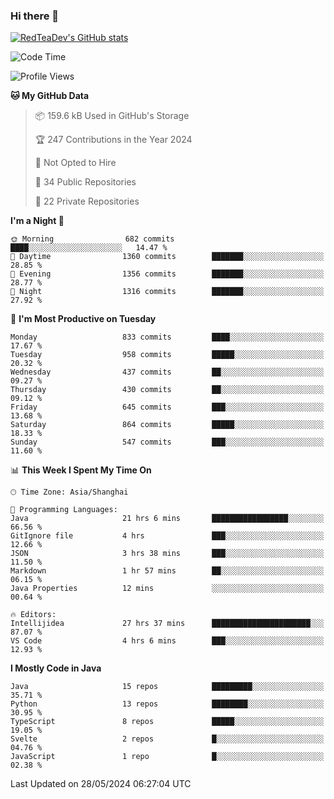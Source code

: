 ### Hi there 👋

<!--
**RedTeaDev/RedTeaDev** is a ✨ _special_ ✨ repository because its `README.md` (this file) appears on your GitHub profile.

Here are some ideas to get you started:

- 🔭 I’m currently working on ...
- 🌱 I’m currently learning ...
- 👯 I’m looking to collaborate on ...
- 🤔 I’m looking for help with ...
- 💬 Ask me about ...
- 📫 How to reach me: ...
- 😄 Pronouns: ...
- ⚡ Fun fact: ...
-->

<!--
[![wakatime](https://wakatime.com/badge/user/6b101ed0-04c0-4490-9283-eb61f2efff96.svg)](https://wakatime.com/@6b101ed0-04c0-4490-9283-eb61f2efff96)
!-->

[![RedTeaDev's GitHub stats](https://github-readme-stats.vercel.app/api?username=RedTeaDev)](https://github.com/anuraghazra/github-readme-stats)
<!--
[![willianrod's wakatime stats](https://github-readme-stats.vercel.app/api/wakatime?username=RedTeaDev)](https://github.com/anuraghazra/github-readme-stats)
!-->
<!--START_SECTION:waka-->
![Code Time](http://img.shields.io/badge/Code%20Time-2%2C303%20hrs%2041%20mins-blue)

![Profile Views](http://img.shields.io/badge/Profile%20Views-1-blue)

**🐱 My GitHub Data** 

> 📦 159.6 kB Used in GitHub's Storage 
 > 
> 🏆 247 Contributions in the Year 2024
 > 
> 🚫 Not Opted to Hire
 > 
> 📜 34 Public Repositories 
 > 
> 🔑 22 Private Repositories 
 > 
**I'm a Night 🦉** 

```text
🌞 Morning                682 commits         ████░░░░░░░░░░░░░░░░░░░░░   14.47 % 
🌆 Daytime                1360 commits        ███████░░░░░░░░░░░░░░░░░░   28.85 % 
🌃 Evening                1356 commits        ███████░░░░░░░░░░░░░░░░░░   28.77 % 
🌙 Night                  1316 commits        ███████░░░░░░░░░░░░░░░░░░   27.92 % 
```
📅 **I'm Most Productive on Tuesday** 

```text
Monday                   833 commits         ████░░░░░░░░░░░░░░░░░░░░░   17.67 % 
Tuesday                  958 commits         █████░░░░░░░░░░░░░░░░░░░░   20.32 % 
Wednesday                437 commits         ██░░░░░░░░░░░░░░░░░░░░░░░   09.27 % 
Thursday                 430 commits         ██░░░░░░░░░░░░░░░░░░░░░░░   09.12 % 
Friday                   645 commits         ███░░░░░░░░░░░░░░░░░░░░░░   13.68 % 
Saturday                 864 commits         █████░░░░░░░░░░░░░░░░░░░░   18.33 % 
Sunday                   547 commits         ███░░░░░░░░░░░░░░░░░░░░░░   11.60 % 
```


📊 **This Week I Spent My Time On** 

```text
🕑︎ Time Zone: Asia/Shanghai

💬 Programming Languages: 
Java                     21 hrs 6 mins       █████████████████░░░░░░░░   66.56 % 
GitIgnore file           4 hrs               ███░░░░░░░░░░░░░░░░░░░░░░   12.66 % 
JSON                     3 hrs 38 mins       ███░░░░░░░░░░░░░░░░░░░░░░   11.50 % 
Markdown                 1 hr 57 mins        ██░░░░░░░░░░░░░░░░░░░░░░░   06.15 % 
Java Properties          12 mins             ░░░░░░░░░░░░░░░░░░░░░░░░░   00.64 % 

🔥 Editors: 
Intellijidea             27 hrs 37 mins      ██████████████████████░░░   87.07 % 
VS Code                  4 hrs 6 mins        ███░░░░░░░░░░░░░░░░░░░░░░   12.93 % 
```

**I Mostly Code in Java** 

```text
Java                     15 repos            █████████░░░░░░░░░░░░░░░░   35.71 % 
Python                   13 repos            ████████░░░░░░░░░░░░░░░░░   30.95 % 
TypeScript               8 repos             █████░░░░░░░░░░░░░░░░░░░░   19.05 % 
Svelte                   2 repos             █░░░░░░░░░░░░░░░░░░░░░░░░   04.76 % 
JavaScript               1 repo              █░░░░░░░░░░░░░░░░░░░░░░░░   02.38 % 
```




 Last Updated on 28/05/2024 06:27:04 UTC
<!--END_SECTION:waka-->


